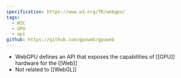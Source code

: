 ```yaml
---
specification: https://www.w3.org/TR/webgpu/
tags:
  - W3C
  - GPU
  - api
github: https://github.com/gpuweb/gpuweb
---
```

- WebGPU defines an API that exposes the capabilities of [[GPU]] hardware for the [[Web]]
- Not related to [[WebGL]]